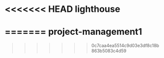 <<<<<<< HEAD
lighthouse
==========
=======
project-management1
===================
>>>>>>> 0c7caa4ea5514c9d03e3df8c18b863b5083c4d59
